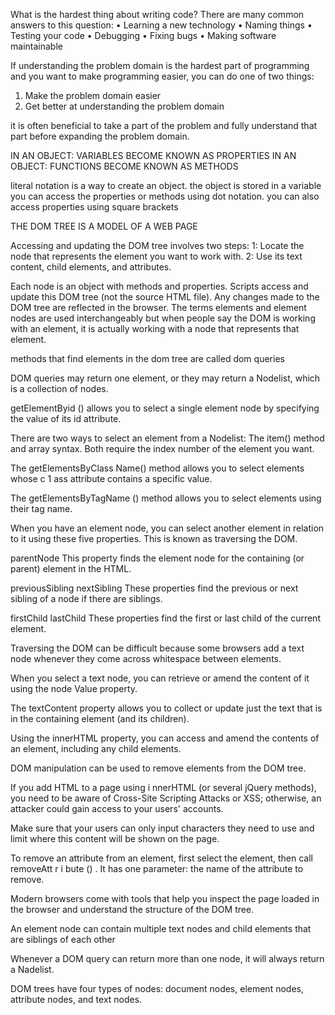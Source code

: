 

What is the hardest thing about writing code?
There are many common answers to this question:
•	Learning a new technology
•	Naming things
•	Testing your code
•	Debugging
•	Fixing bugs
•	Making software maintainable



If understanding the problem domain is the hardest part of programming and you want to make programming easier, you can do one of two things:
1.	Make the problem domain easier
2.	Get better at understanding the problem domain

 it is often beneficial to take a part of the problem and fully understand that part before expanding the problem domain.


IN AN OBJECT: VARIABLES BECOME KNOWN AS PROPERTIES
IN AN OBJECT: FUNCTIONS BECOME KNOWN AS METHODS

literal notation is a way to create an object.
the object is stored in a variable
you can access the properties or methods using dot notation.
you can also access properties using square brackets

THE DOM TREE IS A
MODEL OF A WEB PAGE 

Accessing and updating the DOM tree involves two steps:
1: Locate the node that represents the element you want to work with.
2: Use its text content, child elements, and attributes. 

Each node is an object with methods and properties.
Scripts access and update this DOM tree (not the source HTML file).
Any changes made to the DOM tree are reflected in the browser. 
The terms elements and element nodes are used interchangeably
but when people say the DOM is working with an element,
it is actually working with a node that represents that element. 


methods that find elements in the dom tree are called dom queries


DOM queries may return one element, or they may return a Nodelist,
which is a collection of nodes. 

getElementByid () allows you
to select a single element node
by specifying the value of its
id attribute. 

There are two ways to select an element from a Nodelist:
The item() method and array syntax.
Both require the index number of the element you want. 

The getElementsByClass Name()
method allows you to select
elements whose c 1 ass attribute
contains a specific value. 

The getElementsByTagName ()
method allows you to select
elements using their tag name.

When you have an element node, you can select
another element in relation to it using these five
properties. This is known as traversing the DOM. 

parentNode
This property finds the element
node for the containing (or
parent) element in the HTML. 

previousSibling
nextSibling
These properties find the
previous or next sibling of a node
if there are siblings. 

firstChild
lastChild
These properties find the first or
last child of the current element. 


Traversing the DOM can be difficult because
some browsers add a text node whenever they
come across whitespace between elements. 

When you select a text node, you can retrieve or amend the content of it
using the node Value property. 

The textContent property allows you to
collect or update just the text that is in the
containing element (and its children).

Using the innerHTML property, you can access
and amend the contents of an element,
including any child elements. 


DOM manipulation can be used to remove
elements from the DOM tree. 

If you add HTML to a page using i nnerHTML (or several jQuery methods),
you need to be aware of Cross-Site Scripting Attacks or XSS; otherwise,
an attacker could gain access to your users' accounts. 

Make sure that your users can only input characters they need to use
and limit where this content will be shown on the page. 

To remove an attribute from an
element, first select the element,
then call removeAtt r i bute () .
It has one parameter: the name
of the attribute to remove. 

Modern browsers come with tools that help
you inspect the page loaded in the browser
and understand the structure of the DOM tree. 

An element node can contain multiple text nodes and
child elements that are siblings of each other

Whenever a DOM query can return more than one
node, it will always return a Nadelist. 

DOM trees have four types of nodes: document nodes,
element nodes, attribute nodes, and text nodes. 
